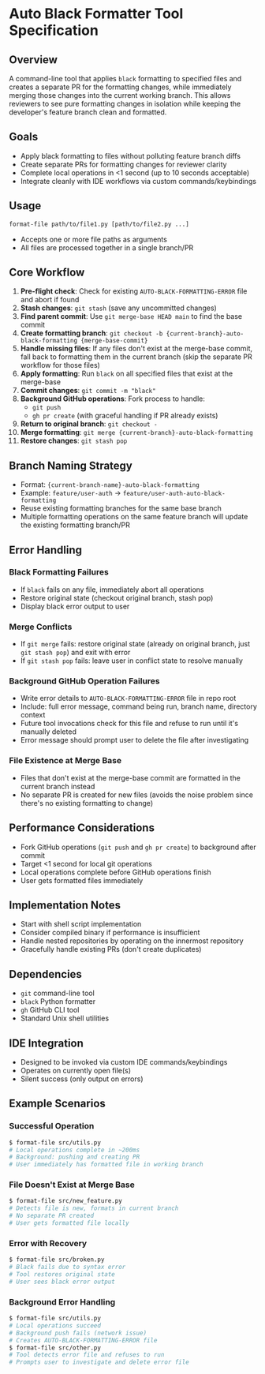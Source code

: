 # Auto Black Formatter Tool Specification

## Overview

A command-line tool that applies `black` formatting to specified files and creates a separate PR for the formatting changes, while immediately merging those changes into the current working branch. This allows reviewers to see pure formatting changes in isolation while keeping the developer's feature branch clean and formatted.

## Goals

- Apply black formatting to files without polluting feature branch diffs
- Create separate PRs for formatting changes for reviewer clarity
- Complete local operations in <1 second (up to 10 seconds acceptable)
- Integrate cleanly with IDE workflows via custom commands/keybindings

## Usage

```bash
format-file path/to/file1.py [path/to/file2.py ...]
```

- Accepts one or more file paths as arguments
- All files are processed together in a single branch/PR

## Core Workflow

1. **Pre-flight check**: Check for existing `AUTO-BLACK-FORMATTING-ERROR` file and abort if found
2. **Stash changes**: `git stash` (save any uncommitted changes)
3. **Find parent commit**: Use `git merge-base HEAD main` to find the base commit
4. **Create formatting branch**: `git checkout -b {current-branch}-auto-black-formatting {merge-base-commit}`
5. **Handle missing files**: If any files don't exist at the merge-base commit, fall back to formatting them in the current branch (skip the separate PR workflow for those files)
6. **Apply formatting**: Run `black` on all specified files that exist at the merge-base
7. **Commit changes**: `git commit -m "black"`
8. **Background GitHub operations**: Fork process to handle:
   - `git push`
   - `gh pr create` (with graceful handling if PR already exists)
9. **Return to original branch**: `git checkout -`
10. **Merge formatting**: `git merge {current-branch}-auto-black-formatting`
11. **Restore changes**: `git stash pop`

## Branch Naming Strategy

- Format: `{current-branch-name}-auto-black-formatting`
- Example: `feature/user-auth` → `feature/user-auth-auto-black-formatting`
- Reuse existing formatting branches for the same base branch
- Multiple formatting operations on the same feature branch will update the existing formatting branch/PR

## Error Handling

### Black Formatting Failures
- If `black` fails on any file, immediately abort all operations
- Restore original state (checkout original branch, stash pop)
- Display black error output to user

### Merge Conflicts
- If `git merge` fails: restore original state (already on original branch, just `git stash pop`) and exit with error
- If `git stash pop` fails: leave user in conflict state to resolve manually

### Background GitHub Operation Failures
- Write error details to `AUTO-BLACK-FORMATTING-ERROR` file in repo root
- Include: full error message, command being run, branch name, directory context
- Future tool invocations check for this file and refuse to run until it's manually deleted
- Error message should prompt user to delete the file after investigating

### File Existence at Merge Base
- Files that don't exist at the merge-base commit are formatted in the current branch instead
- No separate PR is created for new files (avoids the noise problem since there's no existing formatting to change)

## Performance Considerations

- Fork GitHub operations (`git push` and `gh pr create`) to background after commit
- Target <1 second for local git operations
- Local operations complete before GitHub operations finish
- User gets formatted files immediately

## Implementation Notes

- Start with shell script implementation
- Consider compiled binary if performance is insufficient
- Handle nested repositories by operating on the innermost repository
- Gracefully handle existing PRs (don't create duplicates)

## Dependencies

- `git` command-line tool
- `black` Python formatter
- `gh` GitHub CLI tool
- Standard Unix shell utilities

## IDE Integration

- Designed to be invoked via custom IDE commands/keybindings
- Operates on currently open file(s)
- Silent success (only output on errors)

## Example Scenarios

### Successful Operation
```bash
$ format-file src/utils.py
# Local operations complete in ~200ms
# Background: pushing and creating PR
# User immediately has formatted file in working branch
```

### File Doesn't Exist at Merge Base
```bash
$ format-file src/new_feature.py
# Detects file is new, formats in current branch
# No separate PR created
# User gets formatted file locally
```

### Error with Recovery
```bash
$ format-file src/broken.py
# Black fails due to syntax error
# Tool restores original state
# User sees black error output
```

### Background Error Handling
```bash
$ format-file src/utils.py
# Local operations succeed
# Background push fails (network issue)
# Creates AUTO-BLACK-FORMATTING-ERROR file
$ format-file src/other.py
# Tool detects error file and refuses to run
# Prompts user to investigate and delete error file
```
